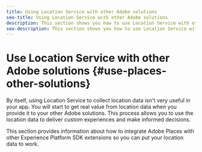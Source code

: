 ```yaml
---
title: Using Location Service with other Adobe solutions
seo-title: Using Location Service with other Adobe solutions
description: This section shows you how to use Location Service with other Adobe solutions.
seo-description: This section shows you how to use Location Service with other Adobe solutions.
---
```


# Use Location Service with other Adobe solutions {#use-places-other-solutions}

By itself, using Location Service to collect location data isn't very useful in your app. You will start to get real value from location data when you provide it to your other Adobe solutions. This process allows you to use the location data to deliver custom experiences and make informed decisions.

This section provides information about how to integrate Adobe Places with other Experience Platform SDK extensions so you can put your location data to work.